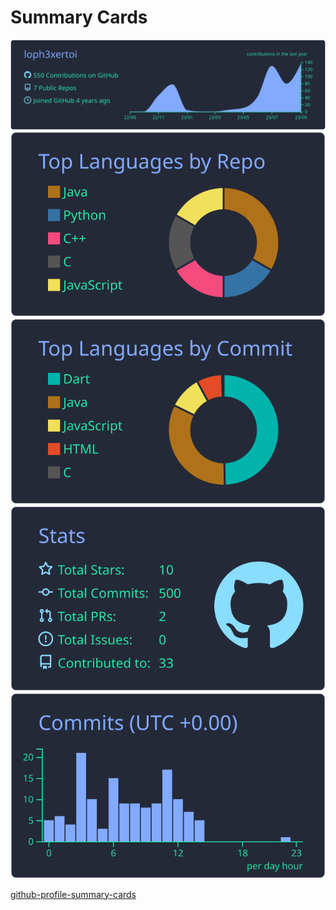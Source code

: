 # Summary Cards

[![](https://raw.githubusercontent.com/loph3xertoi/loph3xertoi/master/profile-summary-card-output/blueberry/0-profile-details.svg)](https://github.com/loph3xertoi)
[![](https://raw.githubusercontent.com/loph3xertoi/loph3xertoi/master/profile-summary-card-output/blueberry/1-repos-per-language.svg)]() [![](https://raw.githubusercontent.com/loph3xertoi/loph3xertoi/master/profile-summary-card-output/blueberry/2-most-commit-language.svg)]()
[![](https://raw.githubusercontent.com/loph3xertoi/loph3xertoi/master/profile-summary-card-output/blueberry/3-stats.svg)]() [![](https://raw.githubusercontent.com/loph3xertoi/loph3xertoi/master/profile-summary-card-output/blueberry/4-productive-time.svg)]()

[github-profile-summary-cards](https://github.com/vn7n24fzkq/github-profile-summary-cards)
